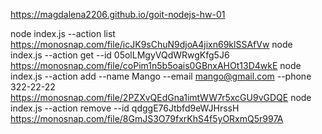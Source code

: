 https://magdalena2206.github.io/goit-nodejs-hw-01

node index.js --action list https://monosnap.com/file/icJK9sChuN9djoA4jixn69klSSAfVw
node index.js --action get --id 05olLMgyVQdWRwgKfg5J6 https://monosnap.com/file/coPim1n5b5oais0GBnxAHOt13D4wkE
node index.js --action add --name Mango --email mango@gmail.com --phone 322-22-22 https://monosnap.com/file/2PZXvQEdGna1imtWW7r5xcGU9vGDQE
node index.js --action remove --id qdggE76Jtbfd9eWJHrssH https://monosnap.com/file/8GmJS3O79fxrKhS4f5yORxmQ5r997A
